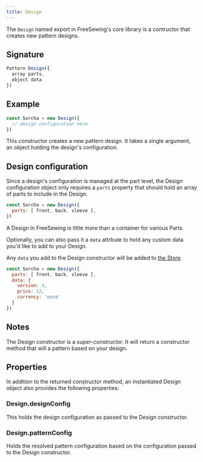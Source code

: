 ```yaml
---
title: Design 
---
```


The `Design` named export in FreeSewing's core library is a contructor that
creates new pattern designs.

## Signature

```js
Pattern Design({
  array parts,
  object data
})
```

## Example

```js
const Sorcha = new Design({ 
  // design configuration here
})
```

This constructor creates a new pattern design.
It takes a single argument, an object holding the design's configuration.

## Design configuration

Since a design's configuration is managed at the part level,
the Design configuration object only requires a `parts` property that should
hold an array of parts to include in the Design.

```js
const Sorcha = new Design({ 
  parts: [ front, back, sleeve ],
})
```

<Tip>A Design in FreeSewing is little more than a container for various Parts</Tip>

Optionally, you can also pass it a `data` attrbute 
to hold any custom data you'd like to add to your Design.

Any `data` you add to the Design constructor will be added
to [the Store](/reference/api/store).

```js
const Sorcha = new Design({ 
  parts: [ front, back, sleeve ],
  data: {
    version: 3,
    price: 12,
    currency: 'euro'
  }
})
```

## Notes


The Design constructor is a _super-constructor_. 
It will return a constructor method that will a pattern based on your design.

## Properties

In addition to the returned constructor method, an instantiated Design object
also provides the following properties:

### Design.designConfig

This holds the design configuration as passed to the Design constructor.

### Design.patternConfig

Holds the resolved pattern configuration based on the configuration passed to the Design constructor.

